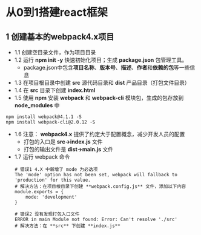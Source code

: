 # 从0到1搭建react框架
## 1 创建基本的webpack4.x项目
* 1.1 创建空目录文件，作为项目目录
* 1.2 运行 **npm init -y** 快速初始化项目；生成 **package.json** 包管理工具。
    * package.json中包含**项目名称**、**版本号**、**描述**、**作者**和**依赖的包**等一些信息
* 1.3 在项目根目录中创建 **src** 源代码目录和 **dist** 产品目录（打包文件目录）
* 1.4 在 **src** 目录下创建 **index.html**
* 1.5 使用 **npm** 安装 **webpack** 和 **webpack-cli** 模块包，生成的包存放到 **node_modules** 中
```
npm install webpack@4.1.1 -S
npm install webpack-cli@2.0.12 -S
```
* 1.6 注意： **webpack4.x** 提供了约定大于配置概念，减少开发人员的配置
    * 打包的入口是 **src->index.js** 文件
    * 打包的输出文件是 **dist->main.js** 文件
* 1.7 运行 webpack 命令
    ```
    # 错误1 4.X 中新增了 mode 为必选项
    The 'mode' option has not been set, webpack will fallback to 'production' for this value.
    # 解决方法：在项目根目录下创建 **webpack.config.js** 文件，添加以下内容
    module.exports = {
        mode: 'development'
    }
    ```
    ```
    # 错误2 没有发现打包入口文件
    ERROR in main Module not found: Error: Can't resolve './src'
    # 解决方法：在 **src** 下创建 **index.js**
    ```
   
    
